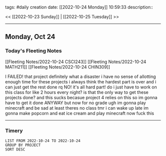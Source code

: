 tags: #daily
creation date: [[2022-10-24 Monday]] 10:59:33
description::

<< [[2022-10-23 Sunday]] | [[2022-10-25 Tuesday]] >> 

---

## Monday, Oct 24

### Today's Fleeting Notes
[[Fleeting Notes/2022-10-24 CSCI243]]
[[Fleeting Notes/2022-10-24 MATH211]]
[[Fleeting Notes/2022-10-24 CHIN309]]

I FAILED! that project definitely what a disaster i have no sense of
allotting enough time for these projects
i always think the hardest part is over and i can just get the rest done rq
NO! it's all hard part!
do i just have to work on this class for like 2 hours every night? is that the only way to get these projects done?
and this sucks becasue project 4 relies on this so im gonna have to get it done ANYWAY
but now for no grade
ugh
im gonna play minecraft and be sad
at least theres no class tmr
i can wake up late
im gonna make popcorn and eat ice cream and play minecraft now fuck this

---

### Timery
```toggl
LIST FROM 2022-10-24 TO 2022-10-24
GROUP BY PROJECT
SORT DESC
```